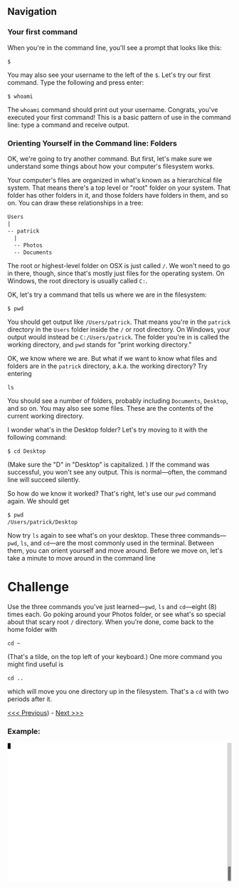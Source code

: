 ## Navigation

### Your first command

When you're in the command line, you'll see a prompt that looks like this:

```
$
```

You may also see your username to the left of the `$`. Let's try our first command. Type the following and press enter:

```
$ whoami
```

The `whoami` command should print out your username. Congrats, you've executed your first command! This is a basic pattern of use in the command line: type a command and receive output.

### Orienting Yourself in the Command line: Folders

OK, we're going to try another command. But first, let's make sure we understand some things about how your computer's filesystem works.

Your computer's files are organized in what's known as a hierarchical file system. That means there's a top level or "root" folder on your system. That folder has other folders in it, and those folders have folders in them, and so on. You can draw these relationships in a tree:

```
Users
|
-- patrick
  |
  -- Photos
  -- Documents
```

The root or highest-level folder on OSX is just called `/`. We won't need to go in there, though, since that's mostly just files for the operating system. On Windows, the root directory is usually called `C:`.

OK, let's try a command that tells us where we are in the filesystem:

```
$ pwd
```

You should get output like `/Users/patrick`. That means you're in the `patrick` directory in the `Users` folder inside the `/` or root directory. On Windows, your output would instead be `C:/Users/patrick`. The folder you're in is called the working directory, and `pwd` stands for "print working directory."

OK, we know where we are. But what if we want to know what files and folders are in the `patrick` directory, a.k.a. the working directory? Try entering

```
ls
```

You should see a number of folders, probably including `Documents`, `Desktop`, and so on. You may also see some files. These are the contents of the current working directory. 

I wonder what's in the Desktop folder? Let's try moving to it with the following command:

```
$ cd Desktop
```

(Make sure the "D" in "Desktop" is capitalized. ) If the command was successful, you won't see any output. This is normal—often, the command line will succeed silently. 

So how do we know it worked? That's right, let's use our `pwd` command again. We should get

```
$ pwd
/Users/patrick/Desktop
```

Now try `ls` again to see what's on your desktop. These three commands—`pwd`, `ls`, and `cd`—are the most commonly used in the terminal. Between them, you can orient yourself and move around. Before we move on, let's take a minute to move around in the command line

# Challenge

Use the three commands you've just learned—`pwd`, `ls` and `cd`—eight (8) times each. Go poking around your Photos folder, or see what's so special about that scary root `/` directory. When you're done, come back to the home folder with 

```
cd ~
```

(That's a tilde, on the top left of your keyboard.) One more command you might find useful is 

```
cd ..
```

which will move you one directory up in the filesystem. That's a `cd` with two periods after it.

[<<< Previous](getting-to-the-command-line.md)) - [Next >>>](creating-files-and-folders.md)
  
### Example:  

![Navigating the command line](nav.gif)
